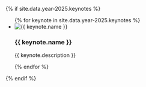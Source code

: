 {% if site.data.year-2025.keynotes %} 

<ul class="grid">
{% for keynote in site.data.year-2025.keynotes %}
  <li class="grid__item">
    <img src="{{ keynote.image }}" alt="{{ keynote.name }}" class="grid__cover">
    <h3 class="grid__title">{{ keynote.name }}</h3>
    <p class="grid__description">{{ keynote.description }}</p>
  </li>
{% endfor %} 
</ul>

{% endif %}
